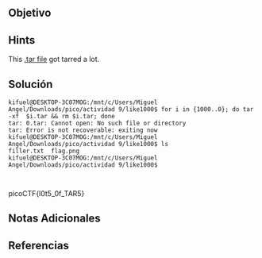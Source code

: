 ## Objetivo

## Hints
This [.tar file](https://jupiter.challenges.picoctf.org/static/52084b5ad360b25f9af83933114324e0/1000.tar) got tarred a lot.
## Solución

```
kifuel@DESKTOP-3C07MOG:/mnt/c/Users/Miguel Angel/Downloads/pico/actividad 9/like1000$ for i in {1000..0}; do tar -xf  $i.tar && rm $i.tar; done
tar: 0.tar: Cannot open: No such file or directory
tar: Error is not recoverable: exiting now
kifuel@DESKTOP-3C07MOG:/mnt/c/Users/Miguel Angel/Downloads/pico/actividad 9/like1000$ ls
filler.txt  flag.png
kifuel@DESKTOP-3C07MOG:/mnt/c/Users/Miguel Angel/Downloads/pico/actividad 9/like1000$



```
picoCTF{l0t5_0f_TAR5}
## Notas Adicionales

## Referencias
